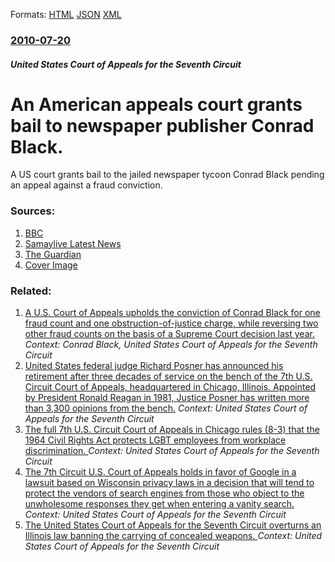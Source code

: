 
Formats: [HTML](/news/2010/07/20/an-american-appeals-court-grants-bail-to-newspaper-publisher-conrad-black.html)  [JSON](/news/2010/07/20/an-american-appeals-court-grants-bail-to-newspaper-publisher-conrad-black.json)  [XML](/news/2010/07/20/an-american-appeals-court-grants-bail-to-newspaper-publisher-conrad-black.xml)  

### [2010-07-20](/news/2010/07/20/index.md)

##### United States Court of Appeals for the Seventh Circuit
# An American appeals court grants bail to newspaper publisher Conrad Black. 

A US court grants bail to the jailed newspaper tycoon Conrad Black pending an appeal against a fraud conviction.


### Sources:

1. [BBC](http://www.bbc.co.uk/news/world-us-canada-10692822)
2. [Samaylive Latest News](http://english.samaylive.com/business/676468804.html)
3. [The Guardian](http://www.guardian.co.uk/business/2010/jul/20/us-court-frees-conrad-black)
3. [Cover Image](http://www.bbc.co.uk/news/special/2015/newsspec_10857/bbc_news_logo.png?cb=1)

### Related:

1. [A U.S. Court of Appeals upholds the conviction of Conrad Black for one fraud count and one obstruction-of-justice charge, while reversing two other fraud counts on the basis of a Supreme Court decision last year. ](/news/2010/10/29/a-u-s-court-of-appeals-upholds-the-conviction-of-conrad-black-for-one-fraud-count-and-one-obstruction-of-justice-charge-while-reversing-tw.md) _Context: Conrad Black, United States Court of Appeals for the Seventh Circuit_
2. [United States federal judge Richard Posner has announced his retirement after three decades of service on the bench of the 7th U.S. Circuit Court of Appeals, headquartered in Chicago, Illinois. Appointed by President Ronald Reagan in 1981, Justice Posner has written more than 3,300 opinions from the bench.](/news/2017/09/1/united-states-federal-judge-richard-posner-has-announced-his-retirement-after-three-decades-of-service-on-the-bench-of-the-7th-u-s-circuit.md) _Context: United States Court of Appeals for the Seventh Circuit_
3. [ The full 7th U.S. Circuit Court of Appeals in Chicago rules (8-3) that the 1964 Civil Rights Act protects LGBT employees from workplace discrimination. ](/news/2017/04/4/the-full-7th-u-s-circuit-court-of-appeals-in-chicago-rules-8-3-that-the-1964-civil-rights-act-protects-lgbt-employees-from-workplace-dis.md) _Context: United States Court of Appeals for the Seventh Circuit_
4. [The 7th Circuit U.S. Court of Appeals holds in favor of Google in a lawsuit based on Wisconsin privacy laws in a decision that will tend to protect the vendors of search engines from those who object to the unwholesome responses they get when entering a vanity search. ](/news/2013/03/6/the-7th-circuit-u-s-court-of-appeals-holds-in-favor-of-google-in-a-lawsuit-based-on-wisconsin-privacy-laws-in-a-decision-that-will-tend-to.md) _Context: United States Court of Appeals for the Seventh Circuit_
5. [The United States Court of Appeals for the Seventh Circuit overturns an Illinois law banning the carrying of concealed weapons. ](/news/2012/12/11/the-united-states-court-of-appeals-for-the-seventh-circuit-overturns-an-illinois-law-banning-the-carrying-of-concealed-weapons.md) _Context: United States Court of Appeals for the Seventh Circuit_
